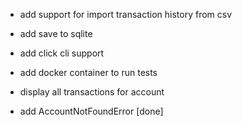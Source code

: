 + add support for import transaction history from csv
+ add save to sqlite
+ add click cli support
+ add docker container to run tests

+ display all transactions for account
+ add AccountNotFoundError [done] 